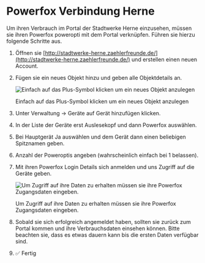 # Powerfox Verbindung Herne

Um ihren Verbrauch im Portal der Stadtwerke Herne einzusehen, müssen sie ihren Powerfox poweropti mit dem Portal verknüpfen. Führen sie hierzu folgende Schritte aus.

1. Öffnen sie [http://stadtwerke-herne.zaehlerfreunde.de/](http://stadtwerke-herne.zaehlerfreunde.de/) und erstellen einen neuen Account.
2. Fügen sie ein neues Objekt hinzu und geben alle Objektdetails an.

    ![Einfach auf das Plus-Symbol klicken um ein neues Objekt anzulegen](/img/integrations/powerfox/Screenshot_2024-06-25_at_16.11.36.png)

    Einfach auf das Plus-Symbol klicken um ein neues Objekt anzulegen

3. Unter Verwaltung → Geräte auf Gerät hinzufügen klicken.
4. In der Liste der Geräte erst Auslesekopf und dann Powerfox auswählen.
5. Bei Hauptgerät Ja auswählen und dem Gerät dann einen beliebigen Spitznamen geben.
6. Anzahl der Poweroptis angeben (wahrscheinlich einfach bei 1 belassen).
7. Mit ihren Powerfox Login Details sich anmelden und uns Zugriff auf die Geräte geben.

    ![Um Zugriff auf ihre Daten zu erhalten müssen sie ihre Powerfox Zugangsdaten eingeben.](/img/integrations/powerfox/Screenshot_2024-06-25_at_16.20.10.png)

    Um Zugriff auf ihre Daten zu erhalten müssen sie ihre Powerfox Zugangsdaten eingeben.

8. Sobald sie sich erfolgreich angemeldet haben, sollten sie zurück zum Portal kommen und ihre Verbrauchsdaten einsehen können. Bitte beachten sie, dass es etwas dauern kann bis die ersten Daten verfügbar sind.
9. ✅ Fertig
